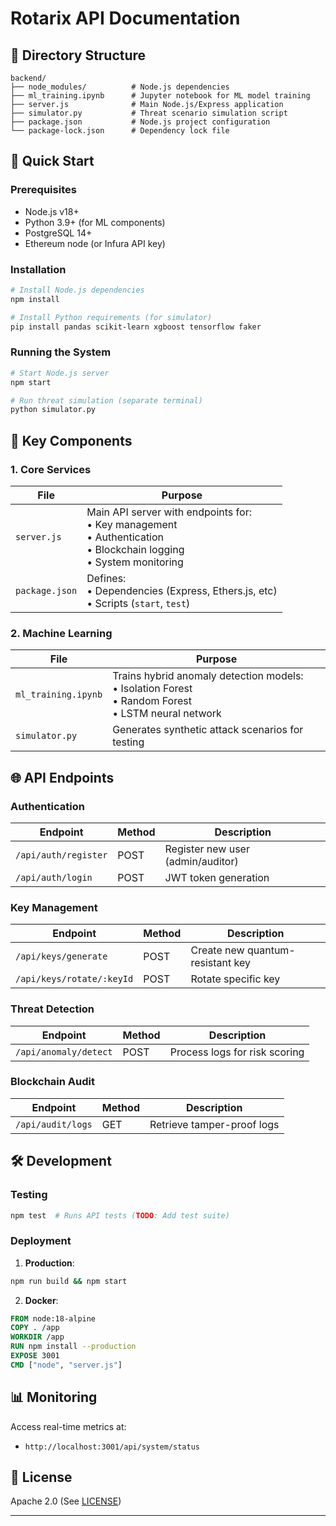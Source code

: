 # Rotarix API Documentation

## 📁 Directory Structure
```
backend/
├── node_modules/          # Node.js dependencies
├── ml_training.ipynb      # Jupyter notebook for ML model training
├── server.js              # Main Node.js/Express application
├── simulator.py           # Threat scenario simulation script
├── package.json           # Node.js project configuration
└── package-lock.json      # Dependency lock file
```

## 🚀 Quick Start

### Prerequisites
- Node.js v18+
- Python 3.9+ (for ML components)
- PostgreSQL 14+
- Ethereum node (or Infura API key)

### Installation
```bash
# Install Node.js dependencies
npm install

# Install Python requirements (for simulator)
pip install pandas scikit-learn xgboost tensorflow faker
```

### Running the System
```bash
# Start Node.js server
npm start

# Run threat simulation (separate terminal)
python simulator.py
```

## 🔧 Key Components

### 1. Core Services
| File | Purpose |
|------|---------|
| `server.js` | Main API server with endpoints for:<br>• Key management<br>• Authentication<br>• Blockchain logging<br>• System monitoring |
| `package.json` | Defines:<br>• Dependencies (Express, Ethers.js, etc)<br>• Scripts (`start`, `test`) |

### 2. Machine Learning
| File | Purpose |
|------|---------|
| `ml_training.ipynb` | Trains hybrid anomaly detection models:<br>• Isolation Forest<br>• Random Forest<br>• LSTM neural network |
| `simulator.py` | Generates synthetic attack scenarios for testing |

## 🌐 API Endpoints

### Authentication
| Endpoint | Method | Description |
|----------|--------|-------------|
| `/api/auth/register` | POST | Register new user (admin/auditor) |
| `/api/auth/login` | POST | JWT token generation |

### Key Management
| Endpoint | Method | Description |
|----------|--------|-------------|
| `/api/keys/generate` | POST | Create new quantum-resistant key |
| `/api/keys/rotate/:keyId` | POST | Rotate specific key |

### Threat Detection
| Endpoint | Method | Description |
|----------|--------|-------------|
| `/api/anomaly/detect` | POST | Process logs for risk scoring |

### Blockchain Audit
| Endpoint | Method | Description |
|----------|--------|-------------|
| `/api/audit/logs` | GET | Retrieve tamper-proof logs |

## 🛠️ Development

### Testing
```bash
npm test  # Runs API tests (TODO: Add test suite)
```

### Deployment
1. **Production**:
```bash
npm run build && npm start
```

2. **Docker**:
```dockerfile
FROM node:18-alpine
COPY . /app
WORKDIR /app
RUN npm install --production
EXPOSE 3001
CMD ["node", "server.js"]
```

## 📊 Monitoring
Access real-time metrics at:
- `http://localhost:3001/api/system/status`

## 📜 License
Apache 2.0 (See [LICENSE](LICENSE))

---